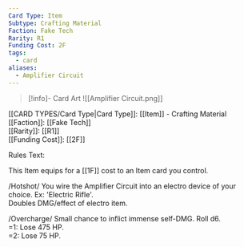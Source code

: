 ```yaml
---
Card Type: Item
Subtype: Crafting Material
Faction: Fake Tech
Rarity: R1
Funding Cost: 2F
tags:
  - card
aliases:
  - Amplifier Circuit
---
```

> [!info]- Card Art
> ![[Amplifier Circuit.png]]

[[CARD TYPES/Card Type|Card Type]]: [[Item]] - Crafting Material  
[[Faction]]: [[Fake Tech]]  
[[Rarity]]: [[R1]]  
[[Funding Cost]]: [[2F]]  

Rules Text:  

This Item equips for a [[1F]] cost to an Item card you control.  

/Hotshot/ You wire the Amplifier Circuit into an electro device of your choice. Ex: 'Electric Rifle'.  
Doubles DMG/effect of electro item.  

/Overcharge/ Small chance to inflict immense self-DMG. Roll d6.  
=1: Lose 475 HP.  
=2: Lose 75 HP.  